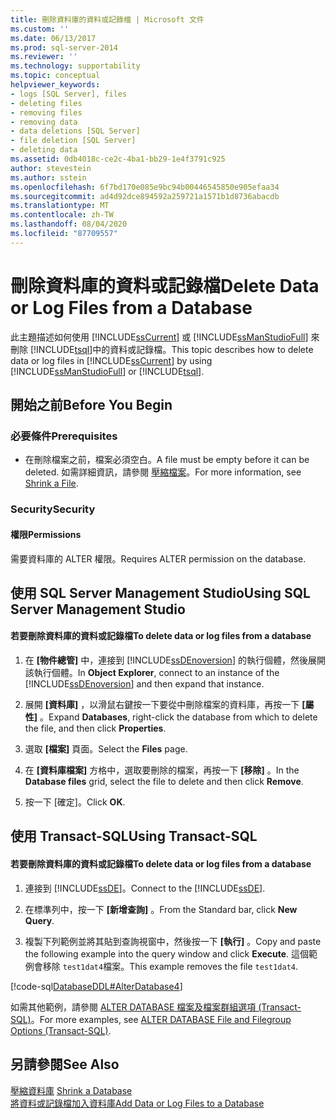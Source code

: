 ```yaml
---
title: 刪除資料庫的資料或記錄檔 | Microsoft 文件
ms.custom: ''
ms.date: 06/13/2017
ms.prod: sql-server-2014
ms.reviewer: ''
ms.technology: supportability
ms.topic: conceptual
helpviewer_keywords:
- logs [SQL Server], files
- deleting files
- removing files
- removing data
- data deletions [SQL Server]
- file deletion [SQL Server]
- deleting data
ms.assetid: 0db4018c-ce2c-4ba1-bb29-1e4f3791c925
author: stevestein
ms.author: sstein
ms.openlocfilehash: 6f7bd170e085e9bc94b00446545850e905efaa34
ms.sourcegitcommit: ad4d92dce894592a259721a1571b1d8736abacdb
ms.translationtype: MT
ms.contentlocale: zh-TW
ms.lasthandoff: 08/04/2020
ms.locfileid: "87709557"
---
```

# <a name="delete-data-or-log-files-from-a-database"></a><span data-ttu-id="3d403-102">刪除資料庫的資料或記錄檔</span><span class="sxs-lookup"><span data-stu-id="3d403-102">Delete Data or Log Files from a Database</span></span>
  <span data-ttu-id="3d403-103">此主題描述如何使用 [!INCLUDE[ssCurrent](../../includes/sscurrent-md.md)] 或 [!INCLUDE[ssManStudioFull](../../includes/ssmanstudiofull-md.md)] 來刪除 [!INCLUDE[tsql](../../includes/tsql-md.md)]中的資料或記錄檔。</span><span class="sxs-lookup"><span data-stu-id="3d403-103">This topic describes how to delete data or log files in [!INCLUDE[ssCurrent](../../includes/sscurrent-md.md)] by using [!INCLUDE[ssManStudioFull](../../includes/ssmanstudiofull-md.md)] or [!INCLUDE[tsql](../../includes/tsql-md.md)].</span></span>  
  
  
##  <a name="before-you-begin"></a><a name="BeforeYouBegin"></a> <span data-ttu-id="3d403-104">開始之前</span><span class="sxs-lookup"><span data-stu-id="3d403-104">Before You Begin</span></span>  
  
###  <a name="prerequisites"></a><a name="Prerequisites"></a> <span data-ttu-id="3d403-105">必要條件</span><span class="sxs-lookup"><span data-stu-id="3d403-105">Prerequisites</span></span>  
  
-   <span data-ttu-id="3d403-106">在刪除檔案之前，檔案必須空白。</span><span class="sxs-lookup"><span data-stu-id="3d403-106">A file must be empty before it can be deleted.</span></span> <span data-ttu-id="3d403-107">如需詳細資訊，請參閱 [壓縮檔案](shrink-a-file.md)。</span><span class="sxs-lookup"><span data-stu-id="3d403-107">For more information, see [Shrink a File](shrink-a-file.md).</span></span>  
  
###  <a name="security"></a><a name="Security"></a> <span data-ttu-id="3d403-108">Security</span><span class="sxs-lookup"><span data-stu-id="3d403-108">Security</span></span>  
  
####  <a name="permissions"></a><a name="Permissions"></a> <span data-ttu-id="3d403-109">權限</span><span class="sxs-lookup"><span data-stu-id="3d403-109">Permissions</span></span>  
 <span data-ttu-id="3d403-110">需要資料庫的 ALTER 權限。</span><span class="sxs-lookup"><span data-stu-id="3d403-110">Requires ALTER permission on the database.</span></span>  
  
##  <a name="using-sql-server-management-studio"></a><a name="SSMSProcedure"></a> <span data-ttu-id="3d403-111">使用 SQL Server Management Studio</span><span class="sxs-lookup"><span data-stu-id="3d403-111">Using SQL Server Management Studio</span></span>  
  
#### <a name="to-delete-data-or-log-files-from-a-database"></a><span data-ttu-id="3d403-112">若要刪除資料庫的資料或記錄檔</span><span class="sxs-lookup"><span data-stu-id="3d403-112">To delete data or log files from a database</span></span>  
  
1.  <span data-ttu-id="3d403-113">在 **[物件總管]** 中，連接到 [!INCLUDE[ssDEnoversion](../../includes/ssdenoversion-md.md)] 的執行個體，然後展開該執行個體。</span><span class="sxs-lookup"><span data-stu-id="3d403-113">In **Object Explorer**, connect to an instance of the [!INCLUDE[ssDEnoversion](../../includes/ssdenoversion-md.md)] and then expand that instance.</span></span>  
  
2.  <span data-ttu-id="3d403-114">展開 **[資料庫]** ，以滑鼠右鍵按一下要從中刪除檔案的資料庫，再按一下 **[屬性]** 。</span><span class="sxs-lookup"><span data-stu-id="3d403-114">Expand **Databases**, right-click the database from which to delete the file, and then click **Properties**.</span></span>  
  
3.  <span data-ttu-id="3d403-115">選取 **[檔案]** 頁面。</span><span class="sxs-lookup"><span data-stu-id="3d403-115">Select the **Files** page.</span></span>  
  
4.  <span data-ttu-id="3d403-116">在 **[資料庫檔案]** 方格中，選取要刪除的檔案，再按一下 **[移除]** 。</span><span class="sxs-lookup"><span data-stu-id="3d403-116">In the **Database files** grid, select the file to delete and then click **Remove**.</span></span>  
  
5.  <span data-ttu-id="3d403-117">按一下 [確定]。</span><span class="sxs-lookup"><span data-stu-id="3d403-117">Click **OK**.</span></span>  
  
##  <a name="using-transact-sql"></a><a name="TsqlProcedure"></a> <span data-ttu-id="3d403-118">使用 Transact-SQL</span><span class="sxs-lookup"><span data-stu-id="3d403-118">Using Transact-SQL</span></span>  
  
#### <a name="to-delete-data-or-log-files-from-a-database"></a><span data-ttu-id="3d403-119">若要刪除資料庫的資料或記錄檔</span><span class="sxs-lookup"><span data-stu-id="3d403-119">To delete data or log files from a database</span></span>  
  
1.  <span data-ttu-id="3d403-120">連接到 [!INCLUDE[ssDE](../../includes/ssde-md.md)]。</span><span class="sxs-lookup"><span data-stu-id="3d403-120">Connect to the [!INCLUDE[ssDE](../../includes/ssde-md.md)].</span></span>  
  
2.  <span data-ttu-id="3d403-121">在標準列中，按一下 **[新增查詢]** 。</span><span class="sxs-lookup"><span data-stu-id="3d403-121">From the Standard bar, click **New Query**.</span></span>  
  
3.  <span data-ttu-id="3d403-122">複製下列範例並將其貼到查詢視窗中，然後按一下 **[執行]** 。</span><span class="sxs-lookup"><span data-stu-id="3d403-122">Copy and paste the following example into the query window and click **Execute**.</span></span> <span data-ttu-id="3d403-123">這個範例會移除 `test1dat4`檔案。</span><span class="sxs-lookup"><span data-stu-id="3d403-123">This example removes the file `test1dat4`.</span></span>  
  
 [!code-sql[DatabaseDDL#AlterDatabase4](../../snippets/tsql/SQL14/tsql/databaseddl/transact-sql/alterdatabase.sql#alterdatabase4)]  
  
 <span data-ttu-id="3d403-124">如需其他範例，請參閱 [ALTER DATABASE 檔案及檔案群組選項 &#40;Transact-SQL&#41;](/sql/t-sql/statements/alter-database-transact-sql-file-and-filegroup-options)。</span><span class="sxs-lookup"><span data-stu-id="3d403-124">For more examples, see [ALTER DATABASE File and Filegroup Options &#40;Transact-SQL&#41;](/sql/t-sql/statements/alter-database-transact-sql-file-and-filegroup-options).</span></span>  
  
## <a name="see-also"></a><span data-ttu-id="3d403-125">另請參閱</span><span class="sxs-lookup"><span data-stu-id="3d403-125">See Also</span></span>  
 <span data-ttu-id="3d403-126">[壓縮資料庫](shrink-a-database.md) </span><span class="sxs-lookup"><span data-stu-id="3d403-126">[Shrink a Database](shrink-a-database.md) </span></span>  
 [<span data-ttu-id="3d403-127">將資料或記錄檔加入資料庫</span><span class="sxs-lookup"><span data-stu-id="3d403-127">Add Data or Log Files to a Database</span></span>](add-data-or-log-files-to-a-database.md)  
  
  

